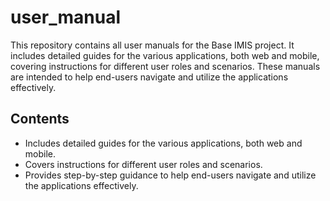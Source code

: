 # user_manual
This repository contains all user manuals for the Base IMIS project. It includes detailed guides for the various applications, both web and mobile, covering instructions for different user roles and scenarios. These manuals are intended to help end-users navigate and utilize the applications effectively.


## Contents

- Includes detailed guides for the various applications, both web and mobile.
- Covers instructions for different user roles and scenarios.
- Provides step-by-step guidance to help end-users navigate and utilize the applications effectively.

